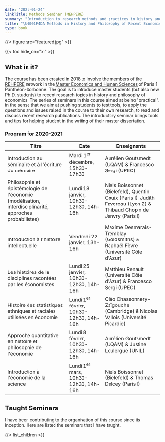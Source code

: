 ```yaml
---
date: "2021-01-24"
linkTitle: Methods Seminar (MEHPERE)
summary: "Introduction to research methods and practices in history and philosophy of economics and presentation of recent research works."
title: "\U0001F4DA Methods in History and Philosophy of Recent Economics (M2 ESH, Paris 1)"
type: book
---
```


{{< figure src="featured.jpg" >}}

{{< toc hide_on="xl" >}}

## What is it?

The course has been created in 2018 to involve the members of the [REHPERE](https://rehpere.org/membres/) network in the [Master Economics and Human Sciences](https://rehpere.org/master/#presentation) of Paris 1 Panthéon-Sorbonne. The goal is to introduce master students (but also new Ph.D. students) to recent research topics in history and philosophy of economics. The series of seminars in this course aimed at being "practical", in the sense that we aim at pushing students to test tools, to apply the questions and issues raised in the course to their own research, to read and discuss recent research publications. The introductory seminar brings tools and tips for helping student in the writing of their master dissertation. 

### Program for 2020-2021

| Titre | Date | Enseignants |
| --- | --- | --- |
| Introduction au séminaire et à l'écriture du mémoire | Mardi 1<sup>er</sup> décembre, 15h30-17h30 | Aurélien Goutsmedt (UQAM) & Francesco Sergi (UPEC) |
| Philosophie et épistémologie de l'économie (modélisation, interdisciplinarité, approches probabilistes) | Lundi 18 janvier, 10h30-12h30, 14h-16h | Niels Boissonnet (Bielefeld), Quentin Couix (Paris I), Judith Favereau (Lyon 2) & Thibaud Chopin de Janvry (Paris I) |
| Introduction à l'histoire intellectuelle  | Vendredi 22 janvier, 13h-16h | Maxime Desmarais-Tremblay (Goldsmiths) & Raphaël Fèvre (Université Côte d'Azur) |
| Les histoires de la disciplines racontées par les économistes | Lundi 25 janvier, 10h30-12h30, 14h-16h | Matthieu Renault (Université Côte d'Azur) & Francesco Sergi (UPEC) |
|Histoire des statistiques ethniques et raciales utilisées en économie | Lundi 1<sup>er</sup> février, 10h30-12h30, 14h-16h | Cléo Chassonnery-Zaïgouche (Cambridge) & Nicolas Vallois (Université Picardie) |
| Approche quantitative en histoire et philosophie de l'économie | Lundi 8 février, 10h30-12h30, 14h-16h | Aurélien Goutsmedt (UQAM) & Justine Loulergue (UNIL) |
| Introduction à l'économie de la science | Lundi 1<sup>er</sup> mars, 10h30-12h30, 14h-16h | Niels Boissonnet (Bielefeld) & Thomas Delcey (Paris I) |

## Taught Seminars

I have been contributing to the organisation of this course since its inception. Here are listed the seminars that I have taught. 

{{< list_children >}}


